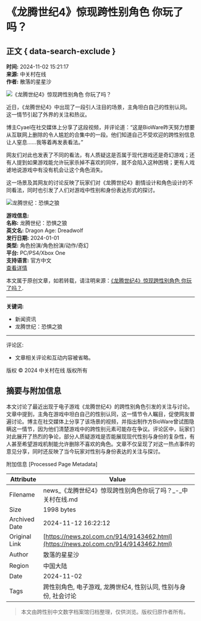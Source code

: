 # 《龙腾世纪4》惊现跨性别角色 你玩了吗？

## 正文 { data-search-exclude }


**时间:** 2024-11-02 15:21:17  
**来源:** 中关村在线  
**作者:** 散落的星星沙  

![《龙腾世纪4》惊现跨性别角色 你玩了吗？](https://doc-fd.zol-img.com.cn/t_s2000x2000/g7/M00/02/01/ChMkK2cl0u2ICD-UAADtgqyF4MwAAlIpAGF1BMAAO2a456.png)

近日，《龙腾世纪4》中出现了一段引人注目的场景，主角坦白自己的性别认同。这一情节引起了外界的关注和热议。

博主Cyael在社交媒体上分享了这段视频，并评论道：“这是BioWare昨天努力想要从互联网上删除的令人尴尬的合集中的一段。他们知道自己不受欢迎的跨性别信息让人窒息……我等着再发表看法。”

网友们对此也发表了不同的看法，有人质疑这是否属于现代游戏还是奇幻游戏；还有人提到如果游戏能允许玩家杀掉不喜欢的同伴，就不会陷入这种困境；更有人戏谑地说游戏中有没有机会让这个角色消失。

这一场景及其网友的讨论反映了玩家们对《龙腾世纪4》剧情设计和角色设计的不同看法，同时也引发了人们对游戏中性别和身份表达形式的探讨。

![龙腾世纪：恐惧之狼](https://pro-fd.zol-img.com.cn/g7/M00/0D/0C/ChMkK2YYOpiIU_vKAAAW4y05H4oAAc4EAFCMSUAABb7970.jpg)

**游戏信息:**  
**名称:** 龙腾世纪：恐惧之狼  
**英文名:** Dragon Age: Dreadwolf  
**发行日期:** 2024-01-01  
**类型:** 角色扮演/角色扮演/动作/奇幻  
**平台:** PC/PS4/Xbox One  
**支持语言:** 官方中文  
[查看详情](https://youxi.zol.com.cn/pc/index72662.html)

本文属于原创文章，如若转载，请注明来源：[《龙腾世纪4》惊现跨性别角色 你玩了吗？](https://news.zol.com.cn/914/9143462.html).

--- 

**关键词:**  
- 新闻资讯  
- 龙腾世纪：恐惧之狼  

--- 

评论区:  
- 文章相关评论和互动内容被省略。 

版权 © 2024 中关村在线 版权所有

## 摘要与附加信息

<!-- tcd_abstract -->
本文讨论了最近出现于电子游戏《龙腾世纪4》的跨性别角色引发的关注与讨论。文章中提到，主角在游戏中坦白自己的性别认同，这一情节令人瞩目，促使网友普遍讨论。博主在社交媒体上分享了该场景的视频，并指出制作方BioWare曾试图隐瞒这一情节，因为他们清楚游戏中的跨性别元素可能存在争议。评论区中，玩家们对此展开了热烈的争论，部分人质疑游戏是否能展现现代性别与身份的复杂性，有人甚至希望游戏机制能允许删除不喜欢的角色。文章不仅呈现了对这一热点事件的意见分享，同时还反映了当今玩家对性别与身份表达的关注与探讨。
<!-- tcd_abstract_end -->

附加信息 [Processed Page Metadata]

| Attribute       | Value                                  |
|-----------------|----------------------------------------|
| Filename        | news_《龙腾世纪4》惊现跨性别角色你玩了吗？_-_中关村在线.md                             |
| Size            | 1998 bytes                           |
| Archived Date   | 2024-11-12 16:22:12                             |
| Original Link   | [https://news.zol.com.cn/914/9143462.html](https://news.zol.com.cn/914/9143462.html)                       |
| Author          | 散落的星星沙                               |
| Region          | 中国大陆                               |
| Date            | 2024-11-02                                 |
| Tags            | 跨性别角色, 电子游戏, 龙腾世纪4, 性别认同, 性别与身份, 社会讨论                                 |
>
> 本文由跨性别中文数字档案馆归档整理，仅供浏览。版权归原作者所有。
>